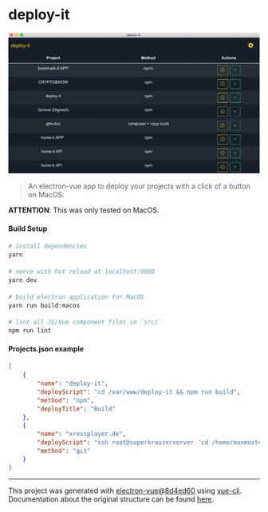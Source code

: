 # deploy-it

![Screenshot of deploy-it app](https://github.com/NickHatBoecker/deploy-it/blob/master/src/renderer/assets/screenshot.jpg?raw=true "Screenshot of deploy-it")

> An electron-vue app to deploy your projects with a click of a button on MacOS.

**ATTENTION**: This was only tested on MacOS.

#### Build Setup

``` bash
# install dependencies
yarn

# serve with hot reload at localhost:9080
yarn dev

# build electron application for MacOS
yarn run build:macos

# lint all JS/Vue component files in `src/`
npm run lint

```

#### Projects.json example

```json
[
    {
        "name": "deploy-it",
        "deployScript": "cd /var/www/deploy-it && npm run build",
        "method": "npm",
        "deployTitle": "Build"
    },
    {
        "name": "xrossplayer.de",
        "deployScript": "ssh root@superkrasserserver 'cd /home/maxmustermann/xrossplayer.de && /usr/bin/env git fetch && /usr/bin/env git remote prune origin && /usr/bin/env git checkout --force origin/master'",
        "method": "git"
    }
]
```

---

This project was generated with [electron-vue](https://github.com/SimulatedGREG/electron-vue)@[8d4ed60](https://github.com/SimulatedGREG/electron-vue/tree/8d4ed607d65300381a8f47d97923eb07832b1a9a) using [vue-cli](https://github.com/vuejs/vue-cli). Documentation about the original structure can be found [here](https://simulatedgreg.gitbooks.io/electron-vue/content/index.html).
